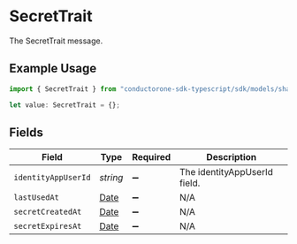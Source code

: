# SecretTrait

The SecretTrait message.

## Example Usage

```typescript
import { SecretTrait } from "conductorone-sdk-typescript/sdk/models/shared";

let value: SecretTrait = {};
```

## Fields

| Field                                                                                         | Type                                                                                          | Required                                                                                      | Description                                                                                   |
| --------------------------------------------------------------------------------------------- | --------------------------------------------------------------------------------------------- | --------------------------------------------------------------------------------------------- | --------------------------------------------------------------------------------------------- |
| `identityAppUserId`                                                                           | *string*                                                                                      | :heavy_minus_sign:                                                                            | The identityAppUserId field.                                                                  |
| `lastUsedAt`                                                                                  | [Date](https://developer.mozilla.org/en-US/docs/Web/JavaScript/Reference/Global_Objects/Date) | :heavy_minus_sign:                                                                            | N/A                                                                                           |
| `secretCreatedAt`                                                                             | [Date](https://developer.mozilla.org/en-US/docs/Web/JavaScript/Reference/Global_Objects/Date) | :heavy_minus_sign:                                                                            | N/A                                                                                           |
| `secretExpiresAt`                                                                             | [Date](https://developer.mozilla.org/en-US/docs/Web/JavaScript/Reference/Global_Objects/Date) | :heavy_minus_sign:                                                                            | N/A                                                                                           |
